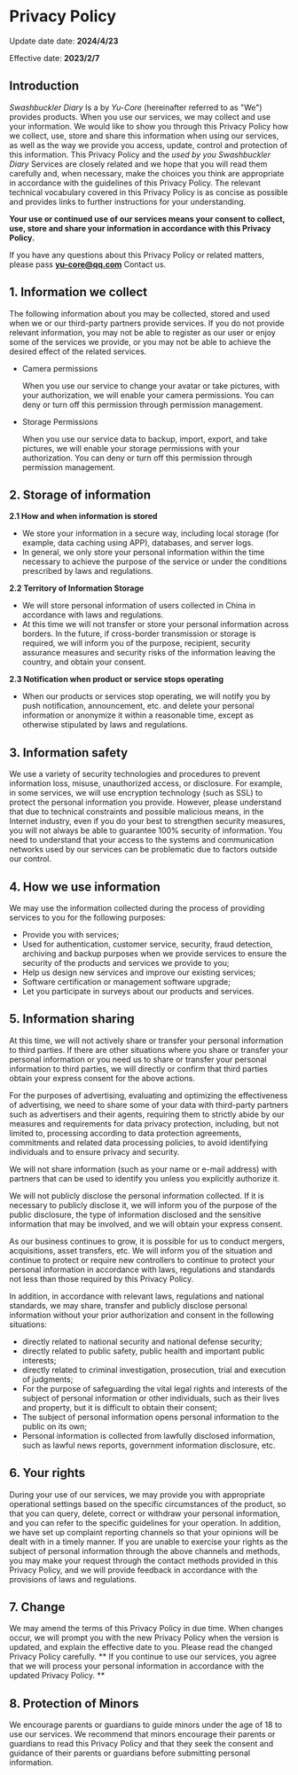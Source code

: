 ﻿# Privacy Policy

Update date date: **2024/4/23**

Effective date: **2023/2/7**

## Introduction

_Swashbuckler Diary_ Is a by _Yu-Core_ (hereinafter referred to as "We") provides products. When you use our services, we may collect and use your information. We would like to show you through this Privacy Policy how we collect, use, store and share this information when using our services, as well as the way we provide you access, update, control and protection of this information. This Privacy Policy and the _used by you Swashbuckler Diary_ Services are closely related and we hope that you will read them carefully and, when necessary, make the choices you think are appropriate in accordance with the guidelines of this Privacy Policy. The relevant technical vocabulary covered in this Privacy Policy is as concise as possible and provides links to further instructions for your understanding.

**Your use or continued use of our services means your consent to collect, use, store and share your information in accordance with this Privacy Policy.**

If you have any questions about this Privacy Policy or related matters, please pass **yu-core@qq.com** Contact us.

## 1\. Information we collect

The following information about you may be collected, stored and used when we or our third-party partners provide services. If you do not provide relevant information, you may not be able to register as our user or enjoy some of the services we provide, or you may not be able to achieve the desired effect of the related services.

- Camera permissions

	When you use our service to change your avatar or take pictures, with your authorization, we will enable your camera permissions. You can deny or turn off this permission through permission management.

- Storage Permissions

	When you use our service data to backup, import, export, and take pictures, we will enable your storage permissions with your authorization. You can deny or turn off this permission through permission management.

## 2\. Storage of information

**2.1 How and when information is stored**

* We store your information in a secure way, including local storage (for example, data caching using APP), databases, and server logs.
* In general, we only store your personal information within the time necessary to achieve the purpose of the service or under the conditions prescribed by laws and regulations.

**2.2 Territory of Information Storage**

* We will store personal information of users collected in China in accordance with laws and regulations.
* At this time we will not transfer or store your personal information across borders. In the future, if cross-border transmission or storage is required, we will inform you of the purpose, recipient, security assurance measures and security risks of the information leaving the country, and obtain your consent.

**2.3 Notification when product or service stops operating**

* When our products or services stop operating, we will notify you by push notification, announcement, etc. and delete your personal information or anonymize it within a reasonable time, except as otherwise stipulated by laws and regulations.

## 3\. Information safety

We use a variety of security technologies and procedures to prevent information loss, misuse, unauthorized access, or disclosure. For example, in some services, we will use encryption technology (such as SSL) to protect the personal information you provide. However, please understand that due to technical constraints and possible malicious means, in the Internet industry, even if you do your best to strengthen security measures, you will not always be able to guarantee 100% security of information. You need to understand that your access to the systems and communication networks used by our services can be problematic due to factors outside our control.

## 4\. How we use information

We may use the information collected during the process of providing services to you for the following purposes:

* Provide you with services;
* Used for authentication, customer service, security, fraud detection, archiving and backup purposes when we provide services to ensure the security of the products and services we provide to you;
* Help us design new services and improve our existing services;
* Software certification or management software upgrade;
* Let you participate in surveys about our products and services.

## 5\. Information sharing

At this time, we will not actively share or transfer your personal information to third parties. If there are other situations where you share or transfer your personal information or you need us to share or transfer your personal information to third parties, we will directly or confirm that third parties obtain your express consent for the above actions.

For the purposes of advertising, evaluating and optimizing the effectiveness of advertising, we need to share some of your data with third-party partners such as advertisers and their agents, requiring them to strictly abide by our measures and requirements for data privacy protection, including, but not limited to, processing according to data protection agreements, commitments and related data processing policies, to avoid identifying individuals and to ensure privacy and security.

We will not share information (such as your name or e-mail address) with partners that can be used to identify you unless you explicitly authorize it.

We will not publicly disclose the personal information collected. If it is necessary to publicly disclose it, we will inform you of the purpose of the public disclosure, the type of information disclosed and the sensitive information that may be involved, and we will obtain your express consent.

As our business continues to grow, it is possible for us to conduct mergers, acquisitions, asset transfers, etc. We will inform you of the situation and continue to protect or require new controllers to continue to protect your personal information in accordance with laws, regulations and standards not less than those required by this Privacy Policy.

In addition, in accordance with relevant laws, regulations and national standards, we may share, transfer and publicly disclose personal information without your prior authorization and consent in the following situations:

* directly related to national security and national defense security;
* directly related to public safety, public health and important public interests;
* directly related to criminal investigation, prosecution, trial and execution of judgments;
* For the purpose of safeguarding the vital legal rights and interests of the subject of personal information or other individuals, such as their lives and property, but it is difficult to obtain their consent;
* The subject of personal information opens personal information to the public on its own;
* Personal information is collected from lawfully disclosed information, such as lawful news reports, government information disclosure, etc.

## 6\. Your rights

During your use of our services, we may provide you with appropriate operational settings based on the specific circumstances of the product, so that you can query, delete, correct or withdraw your personal information, and you can refer to the specific guidelines for your operation. In addition, we have set up complaint reporting channels so that your opinions will be dealt with in a timely manner. If you are unable to exercise your rights as the subject of personal information through the above channels and methods, you may make your request through the contact methods provided in this Privacy Policy, and we will provide feedback in accordance with the provisions of laws and regulations.

## 7\. Change

We may amend the terms of this Privacy Policy in due time. When changes occur, we will prompt you with the new Privacy Policy when the version is updated, and explain the effective date to you. Please read the changed Privacy Policy carefully. ** If you continue to use our services, you agree that we will process your personal information in accordance with the updated Privacy Policy. **

## 8\. Protection of Minors

We encourage parents or guardians to guide minors under the age of 18 to use our services. We recommend that minors encourage their parents or guardians to read this Privacy Policy and that they seek the consent and guidance of their parents or guardians before submitting personal information.